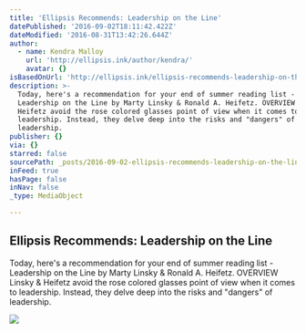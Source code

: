 ```yaml
---
title: 'Ellipsis Recommends: Leadership on the Line'
datePublished: '2016-09-02T18:11:42.422Z'
dateModified: '2016-08-31T13:42:26.644Z'
author:
  - name: Kendra Malloy
    url: 'http://ellipsis.ink/author/kendra/'
    avatar: {}
isBasedOnUrl: 'http://ellipsis.ink/ellipsis-recommends-leadership-on-the-line/'
description: >-
  Today, here's a recommendation for your end of summer reading list -
  Leadership on the Line by Marty Linsky & Ronald A. Heifetz. OVERVIEW Linsky &
  Heifetz avoid the rose colored glasses point of view when it comes to
  leadership. Instead, they delve deep into the risks and "dangers" of
  leadership.
publisher: {}
via: {}
starred: false
sourcePath: _posts/2016-09-02-ellipsis-recommends-leadership-on-the-line.md
inFeed: true
hasPage: false
inNav: false
_type: MediaObject

---
```

<article style=""><h1>Ellipsis Recommends: Leadership on the Line</h1><p>Today, here's a recommendation for your end of summer reading list - Leadership on the Line by Marty Linsky &amp; Ronald A. Heifetz. OVERVIEW Linsky &amp; Heifetz avoid the rose colored glasses point of view when it comes to leadership. Instead, they delve deep into the risks and "dangers" of leadership.</p><img src="http://ellipsis.ink/wp-content/uploads/2015/12/Screen-Shot-2015-12-17-at-5.47.51-PM.png" /></article>